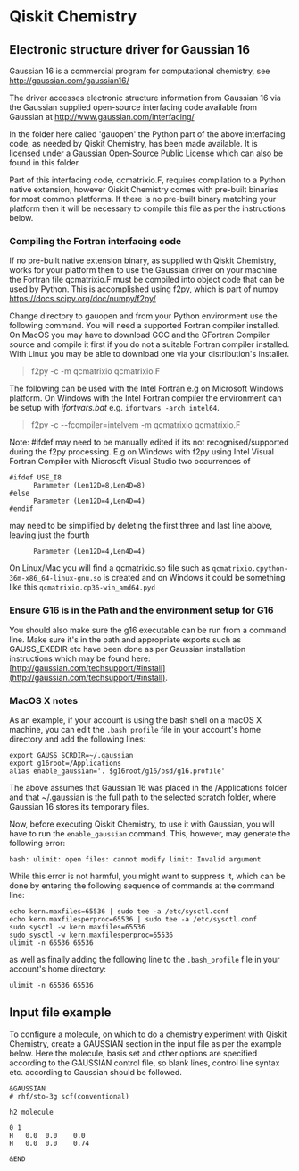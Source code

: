 # Qiskit Chemistry

## Electronic structure driver for Gaussian 16

Gaussian 16 is a commercial program for computational chemistry, see http://gaussian.com/gaussian16/

The driver accesses electronic structure information from Gaussian 16 via the Gaussian supplied open-source 
interfacing code available from Gaussian at http://www.gaussian.com/interfacing/

In the folder here called 'gauopen' the Python part of the above interfacing code, as needed by Qiskit Chemistry,
has been made available. It is licensed under a [Gaussian Open-Source Public License](./gauopen/LICENSE.txt) which can
also be found in this folder.

Part of this interfacing code, qcmatrixio.F, requires compilation to a Python native extension, however
Qiskit Chemistry comes with pre-built binaries for most common platforms. If there is no pre-built binary
matching your platform then it will be necessary to compile this file as per the instructions below.  

### Compiling the Fortran interfacing code

If no pre-built native extension binary, as supplied with Qiskit Chemistry, works for your platform then
to use the Gaussian driver on your machine the Fortran file qcmatrixio.F must be compiled into object code that can
be used by Python. This is accomplished using f2py, which is part of numpy https://docs.scipy.org/doc/numpy/f2py/

Change directory to gauopen and from your Python environment use the following command. You will need a supported
Fortran compiler installed. On MacOS you may have to download GCC and the GFortran Compiler source and compile it first
if you do not a suitable Fortran compiler installed. With Linux you may be able to download one via your distribution's
installer.

>f2py -c -m qcmatrixio qcmatrixio.F

The following can be used with the Intel Fortran e.g on Microsoft Windows platform. On Windows with the Intel Fortran
compiler the environment can be setup with _ifortvars.bat_ e.g. `ifortvars -arch intel64`. 

>f2py -c --fcompiler=intelvem -m qcmatrixio qcmatrixio.F

Note: #ifdef may need to be manually edited if its not recognised/supported during the f2py processing.
E.g on Windows with f2py using Intel Visual Fortran Compiler with Microsoft Visual Studio two occurrences of 
```
#ifdef USE_I8
      Parameter (Len12D=8,Len4D=8)
#else
      Parameter (Len12D=4,Len4D=4)
#endif
```
may need to be simplified by deleting the first three and last line above, leaving just the fourth
```
      Parameter (Len12D=4,Len4D=4)
```

On Linux/Mac you will find a qcmatrixio.so file such as `qcmatrixio.cpython-36m-x86_64-linux-gnu.so` is created and on 
Windows it could be something like this `qcmatrixio.cp36-win_amd64.pyd`

### Ensure G16 is in the Path and the environment setup for G16

You should also make sure the g16 executable can be run from a command line. Make sure it's in the path and appropriate
exports such as GAUSS_EXEDIR etc have been done as per Gaussian installation instructions which may be found here:
[http://gaussian.com/techsupport/#install](http://gaussian.com/techsupport/#install).


### MacOS X notes

As an example, if your account is using the bash shell on a macOS X machine, you can edit the `.bash_profile` file
in your account's home directory and add the following lines:
```
export GAUSS_SCRDIR=~/.gaussian
export g16root=/Applications
alias enable_gaussian='. $g16root/g16/bsd/g16.profile'
```
The above assumes that Gaussian 16 was placed in the /Applications folder and that ~/.gaussian is the full path to
the selected scratch folder, where Gaussian 16 stores its temporary files. 
 
Now, before executing Qiskit Chemistry, to use it with Gaussian, you will have to run the `enable_gaussian` command.
This, however, may generate the following error:
```
bash: ulimit: open files: cannot modify limit: Invalid argument
```
While this error is not harmful, you might want to suppress it, which can be done by entering the following sequence
of commands at the command line:
```
echo kern.maxfiles=65536 | sudo tee -a /etc/sysctl.conf
echo kern.maxfilesperproc=65536 | sudo tee -a /etc/sysctl.conf
sudo sysctl -w kern.maxfiles=65536
sudo sysctl -w kern.maxfilesperproc=65536
ulimit -n 65536 65536 
```
as well as finally adding the following line to the `.bash_profile` file in your account's home directory:
```
ulimit -n 65536 65536
```

## Input file example

To configure a molecule, on which to do a chemistry experiment with Qiskit Chemistry, create a GAUSSIAN section
in the input file as per the example below. Here the molecule, basis set and other options are specified according
to the GAUSSIAN control file, so blank lines, control line syntax etc. according to Gaussian should be followed.
```
&GAUSSIAN
# rhf/sto-3g scf(conventional)

h2 molecule

0 1
H   0.0  0.0    0.0
H   0.0  0.0    0.74

&END
```
